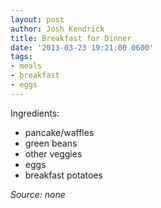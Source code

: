 ```yaml
---
layout: post
author: Josh Kendrick
title: Breakfast for Dinner
date: '2013-03-23 19:21:00 0600'
tags:
- meals
- breakfast
- eggs
---
```


Ingredients:
* pancake/waffles
* green beans
* other veggies
* eggs
* breakfast potatoes

*Source: none*